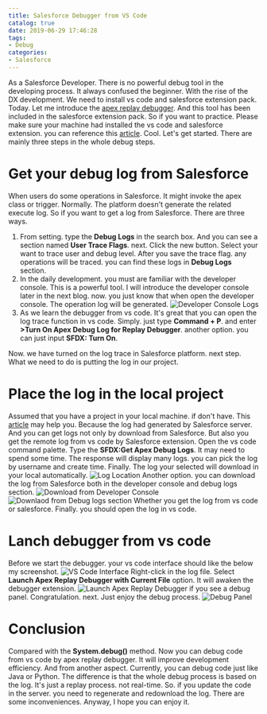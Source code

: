 ```yaml
---
title: Salesforce Debugger from VS Code
catalog: true
date: 2019-06-29 17:46:28
tags:
- Debug
categories:
- Salesforce
---
```

As a Salesforce Developer. There is no powerful debug tool in the developing process. It always confused the beginner. With the rise of the DX development. We need to install vs code and salesforce extension pack. Today. Let me introduce the [apex replay debugger](https://marketplace.visualstudio.com/items?itemName=salesforce.salesforcedx-vscode-apex-replay-debugger). And this tool has been included in the salesforce extension pack. So if you want to practice. Please make sure your machine had installed the vs code and salesforce extension. you can reference this [article](/2019/06/09/Using%20SalesforceDX(SFDX)%20without%20Scratch%20Org/).
Cool. Let's get started. There are mainly three steps in the whole debug steps.
# Get your debug log from Salesforce
When users do some operations in Salesforce. It might invoke the apex class or trigger.  Normally. The platform doesn't generate the related execute log. So if you want to get a log from Salesforce. There are three ways.
1. From setting. type the **Debug Logs** in the search box. And you can see a section named **User Trace Flags**. next. Click the new button. Select your want to trace user and debug level. After you save the trace flag. any operations will be traced. you can find these logs in **Debug Logs** section.
2. In the daily development. you must are familiar with the developer console. This is a powerful tool. I will introduce the developer console later in the next blog. now. you just know that when open the developer console. The operation log will be generated. 
![Developer Console Logs](Developerlog.png)
3. As we learn the debugger from vs code. It's great that you can open the log trace function in vs code. Simply. just type **Command + P**. and enter **>Turn On Apex Debug Log for Replay Debugger**. another option. you can just input **SFDX: Turn On**. 

Now. we have turned on the log trace in Salesforce platform. next step. What we need to do is putting the log in our project.

# Place the log in the local project
Assumed that you have a project in your local machine. if don't have. This [article](/2019/06/09/Using%20SalesforceDX(SFDX)%20without%20Scratch%20Org/) may help you. Because the log had generated by Salesforce server. And you can get logs not only by download from Salesforce. But also you get the remote log from vs code by Salesforce extension. Open the vs code command palette. Type the **SFDX:Get Apex Debug Logs**. It may need to spend some time. The response will display many logs. you can pick the log by username and create time. Finally. The log your selected will download in your local automatically. 
![Log Location](LogLocation.png)
Another option. you can download the log from Salesforce both in the developer console and debug logs section. 
![Download from Developer Console](DownlaodfromDebuglogs.png)
![Downlaod from Debug logs section](DownloadLogSection.png)
Whether you get the log from vs code or salesforce. Finally. you should open the log in vs code. 

# Lanch debugger from vs code
Before we start the debugger. your vs code interface should like the below my screenshot.
![VS Code Interface](VSCodeInterface.png)
Right-click in the log file. Select **Launch Apex Replay Debugger with Current File** option. It will awaken the debugger extension.
![Launch Apex Replay Debugger](LaunchApexReplayDebugger.png)
if you see a debug panel. Congratulation. next. Just enjoy the debug process.
![Debug Panel](DebugPanel.png)

# Conclusion
Compared with the **System.debug()** method. Now you can debug code from vs code by apex replay debugger. It will improve development efficiency. And from another aspect. Currently, you can debug code just like Java or Python. The difference is that the whole debug process is based on the log. It's just a replay process. not real-time. So. if you update the code in the server. you need to regenerate and redownload the log. There are some inconveniences. Anyway, I hope you can enjoy it.